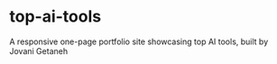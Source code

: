 # top-ai-tools
A responsive one-page portfolio site showcasing top AI tools, built by Jovani Getaneh

